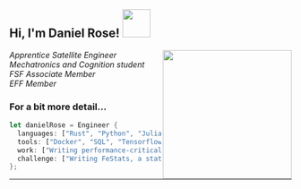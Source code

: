 <h2> Hi, I'm Daniel Rose! <img src="https://media.giphy.com/media/h741oEMnAUIILdX0kU/giphy.gif" width="50"></h2>
<img align='right' src="https://cdn.pixabay.com/photo/2017/03/23/12/32/arduino-2168193_960_720.png" width="230">
<p><em>Apprentice Satellite Engineer</br>Mechatronics and Cognition student</br>FSF Associate Member</br>EFF Member
</em></p>

### For a bit more detail... 

```rust
let danielRose = Engineer {
  languages: ["Rust", "Python", "Julia", "C/C++", "Guile/Emacs Lisp"],
  tools: ["Docker", "SQL", "Tensorflow", "Nginx", "Pandas", "RPPL"],
  work: ["Writing performance-critical embedded applications in Rust"],
  challenge: ["Writing FeStats, a statistics TUI program in Rust!"],
};
```
---
